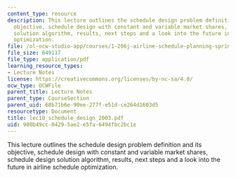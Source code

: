 ```yaml
---
content_type: resource
description: This lecture outlines the schedule design problem definition and its
  objective, schedule design with constant and variable market shares, schedule design
  solution algorithm, results, next steps and a look into the future in airline schedule
  optimization.
file: /ol-ocw-studio-app/courses/1-206j-airline-schedule-planning-spring-2003/900b49cc04295ae2e5fa6494fbc2bc1e_lec10_schedule_design_2003.pdf
file_size: 649117
file_type: application/pdf
learning_resource_types:
- Lecture Notes
license: https://creativecommons.org/licenses/by-nc-sa/4.0/
ocw_type: OCWFile
parent_title: Lecture Notes
parent_type: CourseSection
parent_uid: 68b71b6e-90ee-277f-e51d-ce264d1603d5
resourcetype: Document
title: lec10_schedule_design_2003.pdf
uid: 900b49cc-0429-5ae2-e5fa-6494fbc2bc1e
---
```

This lecture outlines the schedule design problem definition and its objective, schedule design with constant and variable market shares, schedule design solution algorithm, results, next steps and a look into the future in airline schedule optimization.